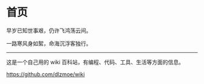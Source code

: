 # 首页

早岁已知世事艰，仍许飞鸿荡云间。 

一路寒风身如絮，命海沉浮客独行。

---

这是一个自己用的 wiki 百科站，有编程、代码、工具、生活等方面的信息。

https://github.com/dlzmoe/wiki
